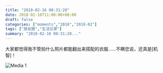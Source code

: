 ```yaml
---
title: "2018-02-16 08:31:28"
date: 2018-02-16T11:00:00+08:00
draft: false
categories: ["moments","2018","2018-02"]
tags: ["朋友圈","生活记录"]
summary: "2018-02-16 08:31:28..."
---
```


大家都觉得我不管拍什么照片都能翻出来搭配的衣服……不瞒您说，还真是[机智]！

![Media 1](/Moments/photos/2018-02-16/201802160831280.jpg)


